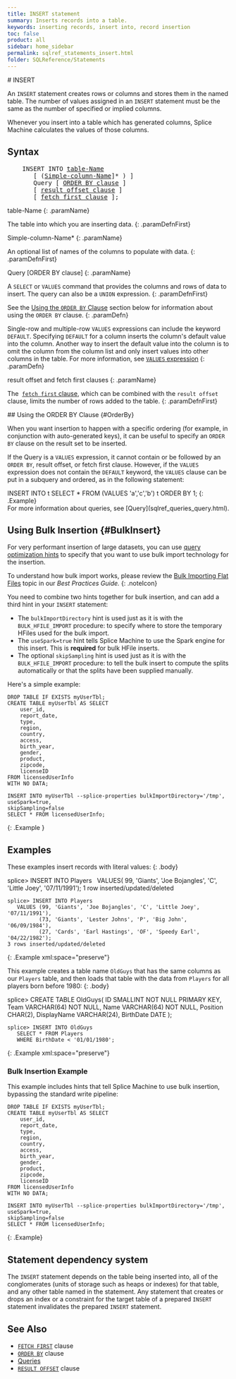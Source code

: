 ```yaml
---
title: INSERT statement
summary: Inserts records into a table.
keywords: inserting records, insert into, record insertion
toc: false
product: all
sidebar: home_sidebar
permalink: sqlref_statements_insert.html
folder: SQLReference/Statements
---
```

<section>
<div class="TopicContent" data-swiftype-index="true" markdown="1">
# INSERT

An `INSERT` statement creates rows or columns and stores them in the
named table. The number of values assigned in an `INSERT` statement must
be the same as the number of specified or implied columns.

Whenever you insert into a table which has generated columns, Splice
Machine calculates the values of those columns.

## Syntax

<div class="fcnWrapperWide"><pre class="FcnSyntax">
    INSERT INTO <a href="sqlref_identifiers_types.html#TableName">table-Name</a>
       [ (<a href="sqlref_identifiers_types.html#SimpleColumnName">Simple-column-Name</a>]* ) ]
       Query [ <a href="sqlref_clauses_orderby.html">ORDER BY clause</a> ]
       [ <a href="sqlref_clauses_resultoffset.html">result offset clause</a> ]
       [ <a href="sqlref_clauses_resultoffset.html">fetch first clause</a> ];</pre>

</div>
<div class="paramList" markdown="1">
table-Name
{: .paramName}

The table into which you are inserting data.
{: .paramDefnFirst}

Simple-column-Name*
{: .paramName}

An optional list of names of the columns to populate with data.
{: .paramDefnFirst}

Query [ORDER BY clause]
{: .paramName}

A `SELECT` or `VALUES` command that provides the columns and rows of
data to insert. The query can also be a `UNION` expression.
{: .paramDefnFirst}

See the [Using the `ORDER BY` Clause](#OrderBy) section below for
information about using the `ORDER BY` clause.
{: .paramDefn}

Single-row and multiple-row `VALUES` expressions can include the keyword
`DEFAULT`. Specifying `DEFAULT` for a column inserts the column's
default value into the column. Another way to insert the default value
into the column is to omit the column from the column list and only
insert values into other columns in the table. For more information, see
[`VALUES` expression](sqlref_expressions_values.html)
{: .paramDefn}

result offset and fetch first clauses
{: .paramName}

The &nbsp;[`fetch first` clause](sqlref_clauses_resultoffset.html), which can
be combined with the `result offset` clause, limits the number of rows
added to the table.
{: .paramDefnFirst}

</div>
## Using the ORDER BY Clause   {#OrderBy}

When you want insertion to happen with a specific ordering (for example,
in conjunction with auto-generated keys), it can be useful to specify an
`ORDER BY` clause on the result set to be inserted.

If the Query is a `VALUES` expression, it cannot contain or be followed
by an `ORDER BY`, result offset, or fetch first clause. However, if the
`VALUES` expression does not contain the `DEFAULT` keyword, the `VALUES`
clause can be put in a subquery and ordered, as in the following
statement:

<div class="preWrapperWide" markdown="1">
    INSERT INTO t SELECT * FROM (VALUES 'a','c','b') t ORDER BY 1;
{: .Example}

</div>
For more information about queries, see
[Query](sqlref_queries_query.html).

## Using Bulk Insertion  {#BulkInsert}

For very performant insertion of large datasets, you can use [query optimization hints](developers_tuning_queryoptimization.html#Insert) to specify that you want to use bulk import technology for the insertion.

To understand how bulk import works, please review the [Bulk Importing Flat Files](bestpractices_ingest_bulkimport.html) topic in our *Best Practices Guide.*
{: .noteIcon}

You need to combine two hints together for bulk insertion, and can add a third hint in your `INSERT` statement:

* The `bulkImportDirectory` hint is used just as it is with the `BULK_HFILE_IMPORT` procedure: to specify where to store the temporary HFiles used for the bulk import.
* The `useSpark=true` hint tells Splice Machine to use the Spark engine for this insert. This is __required__ for bulk HFile inserts.
* The optional `skipSampling` hint is used just as it is with the `BULK_HFILE_IMPORT` procedure: to tell the bulk insert to compute the splits automatically or that the splits have been supplied manually.

Here's a simple example:

```
DROP TABLE IF EXISTS myUserTbl;
CREATE TABLE myUserTbl AS SELECT
    user_id,
    report_date,
    type,
    region,
    country,
    access,
    birth_year,
    gender,
    product,
    zipcode,
    licenseID
FROM licensedUserInfo
WITH NO DATA;

INSERT INTO myUserTbl --splice-properties bulkImportDirectory='/tmp',
useSpark=true,
skipSampling=false
SELECT * FROM licensedUserInfo;
```
{: .Example }



## Examples

These examples insert records with literal values:
{: .body}

<div class="preWrapperWide" markdown="1">
    splice> INSERT INTO Players
       VALUES( 99, 'Giants', 'Joe Bojangles', 'C', 'Little Joey', '07/11/1991');
    1 row inserted/updated/deleted

    splice> INSERT INTO Players
       VALUES (99, 'Giants', 'Joe Bojangles', 'C', 'Little Joey', '07/11/1991'),
              (73, 'Giants', 'Lester Johns', 'P', 'Big John', '06/09/1984'),
              (27, 'Cards', 'Earl Hastings', 'OF', 'Speedy Earl', '04/22/1982');
    3 rows inserted/updated/deleted
{: .Example xml:space="preserve"}
</div>

This example creates a table name `OldGuys` that has the same columns as
our `Players` table, and then loads that table with the data from `Players`
for all players born before 1980:
{: .body}

<div class="preWrapperWide" markdown="1">
    splice> CREATE TABLE OldGuys(
        ID           SMALLINT NOT NULL PRIMARY KEY,
        Team         VARCHAR(64) NOT NULL,
        Name         VARCHAR(64) NOT NULL,
        Position     CHAR(2),
        DisplayName  VARCHAR(24),
        BirthDate    DATE
        );

    splice> INSERT INTO OldGuys
       SELECT * FROM Players
       WHERE BirthDate < '01/01/1980';
{: .Example xml:space="preserve"}

</div>

### Bulk Insertion Example

This example includes hints that tell Splice Machine to use bulk insertion, bypassing the standard write pipeline:

```
DROP TABLE IF EXISTS myUserTbl;
CREATE TABLE myUserTbl AS SELECT
    user_id,
    report_date,
    type,
    region,
    country,
    access,
    birth_year,
    gender,
    product,
    zipcode,
    licenseID
FROM licensedUserInfo
WITH NO DATA;

INSERT INTO myUserTbl --splice-properties bulkImportDirectory='/tmp',
useSpark=true,
skipSampling=false
SELECT * FROM licensedUserInfo;
```
{: .Example}


## Statement dependency system

The `INSERT` statement depends on the table being inserted into, all of
the conglomerates (units of storage such as heaps or indexes) for that
table, and any other table named in the statement. Any statement that
creates or drops an index or a constraint for the target table of a
prepared `INSERT` statement invalidates the prepared `INSERT` statement.

## See Also

* [`FETCH FIRST`](sqlref_clauses_resultoffset.html) clause
* [`ORDER BY`](sqlref_clauses_orderby.html) clause
* [Queries](sqlref_queries_query.html)
* [`RESULT OFFSET`](sqlref_clauses_resultoffset.html) clause

</div>
</section>
